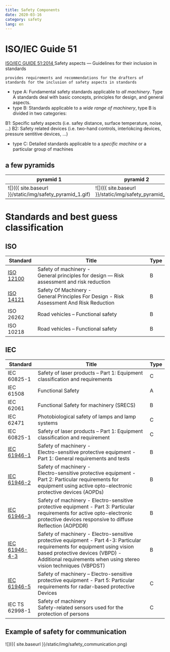 ```yaml
---
title: Safety Components
date: 2020-03-16
category: safety
lang: en
---
```


# ISO/IEC Guide 51
[ISO/IEC GUIDE 51:2014 ](https://www.iso.org/standard/53940.html)
Safety aspects — Guidelines for their inclusion in standards
```
provides requirements and recommendations for the drafters of standards for the inclusion of safety aspects in standards
```

* type A: Fundamental safety standards applicable to *all machinery*. Type A standards deal with basic concepts, principles for design, and general aspects.
* type B: Standards applicable to a *wide range of machinery*, type B is divided in two categories:

B1: Specific safety aspects (i.e. safey distance, surface temperature, noise, ...)
B2: Safety related devices (i.e. two-hand controls, interlokcing devices, pressure sentitive devices, ...)

* type C: Detailed standards applicable to a *specific machine* or a particular group of machines

## a few pyramids
    
| pyramid 1                                               | pyramid 2                                               |
|---------------------------------------------------------|---------------------------------------------------------|
| ![]({{ site.baseurl }}/static/img/safety_pyramid_1.gif) | ![]({{ site.baseurl }}/static/img/safety_pyramid_2.gif) |

# Standards and best guess classification

## ISO    

| Standard  | Title                                   | Type  |
|-----------|-----------------------------------------|-------|
| [ISO 12100](https://www.iso.org/standard/51528.html) | Safety of machinery -<br> General principles for design — Risk assessment and risk reduction |  B    |
| [ISO 14121](https://www.iso.org/standard/38479.html) | Safety Of Machinery -<br> General Principles For Design - Risk Assessment And Risk Reduction |  B    |
| ISO 26262   | Road vehicles – Functional safety      | B      |    
| ISO 10218   | Road vehicles – Functional safety      | B      | 

## IEC    

| Standard    | Title                                   | Type  |
|-------------|-----------------------------------------|-------|
| IEC 60825-1 | Safety of laser products – Part 1: Equipment classification and requirements | C |
| IEC 61508   | Functional Safety                                |  A    |
| IEC 62061   | Functional Safety for machinery (SRECS)          |  B    |
| IEC 62471   | Photobiological safety of lamps and lamp systems | C     |
| IEC 60825-1 | Safety of laser products – Part 1: Equipment classification and requirement | C |
| [IEC 61946-1](https://webstore.iec.ch/publication/5500) | Safety of machinery - <br>Electro-sensitive protective equipment - Part 1: General requirements and tests |  B    |
| [IEC 61946-2](https://webstore.iec.ch/publication/5501) | Safety of machinery - <br>Electro-sensitive protective equipment - Part 2: Particular requirements for equipment using active opto-electronic protective devices (AOPDs) |  B    |
| [IEC 61946-3](https://webstore.iec.ch/publication/27378) | Safety of machinery - Electro-sensitive protective equipment - Part 3: Particular requirements for active opto-electronic protective devices responsive to diffuse Reflection (AOPDDR)|  B    |
| [IEC 61946-4-3](https://webstore.iec.ch/publication/22472) | Safety of machinery - Electro-sensitive protective equipment - Part 4-3: Particular requirements for equipment using vision based protective devices (VBPD) - Additional requirements when using stereo vision techniques (VBPDST)|  B    |
| [IEC 61946-5](https://www.iec.ch/dyn/www/f?p=103:38:380838032894::::FSP_ORG_ID,FSP_APEX_PAGE,FSP_PROJECT_ID:1302,23,103211) | Safety of machinery – Electro-sensitive protective equipment - Part 5: Particular requirements for radar-based protective Devices|  C    |
| IEC TS 62998-1 | Safety of machinery <br> Safety-related sensors used for the protection of persons | C |

## Example of safety for communication

![]({{ site.baseurl }}/static/img/safety_communication.png)

